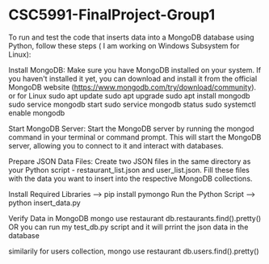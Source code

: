 # CSC5991-FinalProject-Group1

To run and test the code that inserts data into a MongoDB database using Python, follow these steps ( I am working on Windows Subsystem for Linux):

Install MongoDB: Make sure you have MongoDB installed on your system. If you haven't installed it yet, you can download and install it from the official MongoDB website (https://www.mongodb.com/try/download/community).
or for Linux
sudo apt update
sudo apt upgrade
sudo apt install mongodb
sudo service mongodb start
sudo service mongodb status
sudo systemctl enable mongodb


Start MongoDB Server: Start the MongoDB server by running the mongod command in your terminal or command prompt. This will start the MongoDB server, allowing you to connect to it and interact with databases.

Prepare JSON Data Files: Create two JSON files in the same directory as your Python script - restaurant_list.json and user_list.json. Fill these files with the data you want to insert into the respective MongoDB collections.

Install Required Libraries --> pip install pymongo 
Run the Python Script --> python insert_data.py

Verify Data in MongoDB
mongo
use restaurant
db.restaurants.find().pretty()
OR
you can run my test_db.py script and it will prrint the json data in the database

similarily for users collection,
mongo
use restaurant
db.users.find().pretty()

